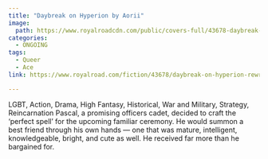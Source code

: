 ```yaml
---
title: "Daybreak on Hyperion by Aorii"
image:
  path: https://www.royalroadcdn.com/public/covers-full/43678-daybreak-on-hyperion-rewrite.jpg
categories:
  - ONGOING
tags:
  - Queer
  - Ace
link: https://www.royalroad.com/fiction/43678/daybreak-on-hyperion-rewrite

---
```

LGBT, Action, Drama, High Fantasy, Historical, War and Military, Strategy, Reincarnation
Pascal, a promising officers cadet, decided to craft the ‘perfect spell’ for the upcoming familiar ceremony. He would summon a best friend through his own hands — one that was mature, intelligent, knowledgeable, bright, and cute as well.
He received far more than he bargained for.

